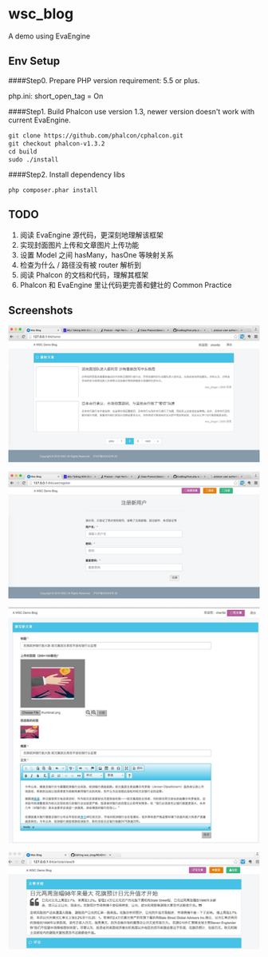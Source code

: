 wsc_blog
=========

A demo using EvaEngine

Env Setup
---------

####Step0. Prepare PHP
version requirement: 
5.5 or plus.

php.ini:
short_open_tag = On

####Step1. Build Phalcon
use version 1.3, newer version doesn't work with current EvaEngine.

    git clone https://github.com/phalcon/cphalcon.git
    git checkout phalcon-v1.3.2
    cd build
    sudo ./install

####Step2. Install dependency libs

    php composer.phar install
    
TODO
---------
1. 阅读 EvaEngine 源代码，更深刻地理解该框架
2. 实现封面图片上传和文章图片上传功能 
3. 设置 Model 之间 hasMany，hasOne 等映射关系
4. 检查为什么 / 路径没有被 router 解析到
5. 阅读 Phalcon 的文档和代码，理解其框架
6. Phalcon 和 EvaEngine 里让代码更完善和健壮的 Common Practice

Screenshots
---------

![Alt text](/screen_shots/index-index.png?raw=true "index-index")

![Alt text](/screen_shots/user-register.png?raw=true "user-register")

![Alt text](/screen_shots/article-create.png?raw=true "article-create")

![Alt text](/screen_shots/article-view.png?raw=true "article-view")
